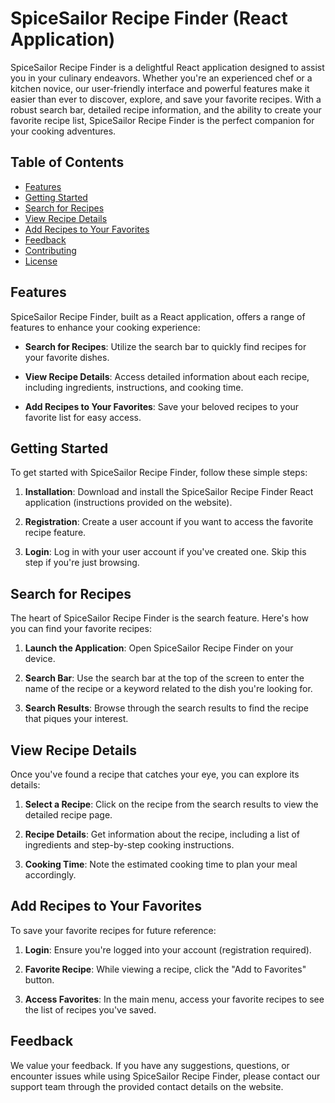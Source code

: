 # SpiceSailor Recipe Finder (React Application)

SpiceSailor Recipe Finder is a delightful React application designed to assist you in your culinary endeavors. Whether you're an experienced chef or a kitchen novice, our user-friendly interface and powerful features make it easier than ever to discover, explore, and save your favorite recipes. With a robust search bar, detailed recipe information, and the ability to create your favorite recipe list, SpiceSailor Recipe Finder is the perfect companion for your cooking adventures.

## Table of Contents
- [Features](#features)
- [Getting Started](#getting-started)
- [Search for Recipes](#search-for-recipes)
- [View Recipe Details](#view-recipe-details)
- [Add Recipes to Your Favorites](#add-recipes-to-your-favorites)
- [Feedback](#feedback)
- [Contributing](#contributing)
- [License](#license)

## Features

SpiceSailor Recipe Finder, built as a React application, offers a range of features to enhance your cooking experience:

- **Search for Recipes**: Utilize the search bar to quickly find recipes for your favorite dishes.

- **View Recipe Details**: Access detailed information about each recipe, including ingredients, instructions, and cooking time.

- **Add Recipes to Your Favorites**: Save your beloved recipes to your favorite list for easy access.

## Getting Started

To get started with SpiceSailor Recipe Finder, follow these simple steps:

1. **Installation**: Download and install the SpiceSailor Recipe Finder React application (instructions provided on the website).

2. **Registration**: Create a user account if you want to access the favorite recipe feature.

3. **Login**: Log in with your user account if you've created one. Skip this step if you're just browsing.

## Search for Recipes

The heart of SpiceSailor Recipe Finder is the search feature. Here's how you can find your favorite recipes:

1. **Launch the Application**: Open SpiceSailor Recipe Finder on your device.

2. **Search Bar**: Use the search bar at the top of the screen to enter the name of the recipe or a keyword related to the dish you're looking for.

3. **Search Results**: Browse through the search results to find the recipe that piques your interest.

## View Recipe Details

Once you've found a recipe that catches your eye, you can explore its details:

1. **Select a Recipe**: Click on the recipe from the search results to view the detailed recipe page.

2. **Recipe Details**: Get information about the recipe, including a list of ingredients and step-by-step cooking instructions.

3. **Cooking Time**: Note the estimated cooking time to plan your meal accordingly.

## Add Recipes to Your Favorites

To save your favorite recipes for future reference:

1. **Login**: Ensure you're logged into your account (registration required).

2. **Favorite Recipe**: While viewing a recipe, click the "Add to Favorites" button.

3. **Access Favorites**: In the main menu, access your favorite recipes to see the list of recipes you've saved.

## Feedback

We value your feedback. If you have any suggestions, questions, or encounter issues while using SpiceSailor Recipe Finder, please contact our support team through the provided contact details on the website.
